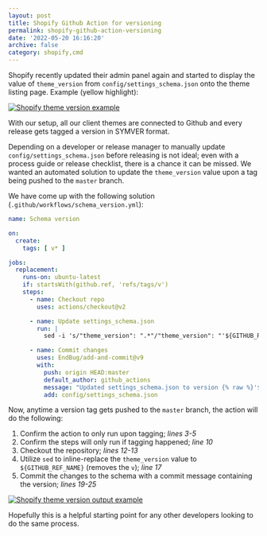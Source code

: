 ```yaml
---
layout: post
title: Shopify Github Action for versioning
permalink: shopify-github-action-versioning
date: '2022-05-20 16:16:20'
archive: false
category: shopify,cmd
---
```


Shopify recently updated their admin panel again and started to display the value of `theme_version` from `config/settings_schema.json` onto the theme listing page. Example (yellow highlight):

[![Shopify theme version example](/assets/images/posts/shopify-versioning.png)](/assets/images/posts/shopify-versioning.png)

With our setup, all our client themes are connected to Github and every release gets tagged a version in SYMVER format.

Depending on a developer or release manager to manually update `config/settings_schema.json` before releasing is not ideal; even with a process guide or release checklist, there is a chance it can be missed. We wanted an automated solution to update the `theme_version` value upon a tag being pushed to the `master` branch.

We have come up with the following solution (`.github/workflows/schema_version.yml`):

```yaml
name: Schema version

on:
  create:
    tags: [ v* ]

jobs:
  replacement:
    runs-on: ubuntu-latest
    if: startsWith(github.ref, 'refs/tags/v')
    steps:
      - name: Checkout repo
        uses: actions/checkout@v2

      - name: Update settings_schema.json
        run: |
          sed -i 's/"theme_version": ".*"/"theme_version": "'${GITHUB_REF_NAME:1}'"/g' config/settings_schema.json

      - name: Commit changes
        uses: EndBug/add-and-commit@v9
        with:
          push: origin HEAD:master
          default_author: github_actions
          message: "Updated settings_schema.json to version {% raw %}'${{ github.ref_name }}'{% endraw %}"
          add: config/settings_schema.json
```

Now, anytime a version tag gets pushed to the `master` branch, the action will do the following:

1. Confirm the action to only run upon tagging; *lines 3-5*
2. Confirm the steps will only run if tagging happened; *line 10*
3. Checkout the repository; *lines 12-13*
4. Utilize `sed` to inline-replace the `theme_version` value to `${GITHUB_REF_NAME}` (removes the `v`); *line 17*
5. Commit the changes to the schema with a commit message containing the version; *lines 19-25*

[![Shopify theme version output example](/assets/images/posts/shopify-versioning-github.png)](/assets/images/posts/shopify-versioning-github.png)

Hopefully this is a helpful starting point for any other developers looking to do the same process.
